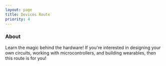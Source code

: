 ```yaml
---
layout: page
title: Devices Route
priority: 4
---
```


### About
Learn the magic behind the hardware! If you're interested in designing your own circuits, working with microcontrollers, and building wearables, then this route is for you!
